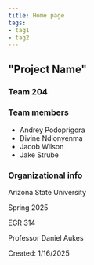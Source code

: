 ```yaml
---
title: Home page
tags:
- tag1
- tag2
---
```


## "Project Name"

### Team 204

### Team members

 - Andrey Podoprigora
 - Divine Ndionyenma
 - Jacob Wilson
 - Jake Strube

### Organizational info
Arizona State University

Spring 2025

EGR 314

Professor Daniel Aukes

Created: 1/16/2025
